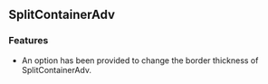 ## SplitContainerAdv

### Features

* An option has been provided to change the border thickness of SplitContainerAdv.